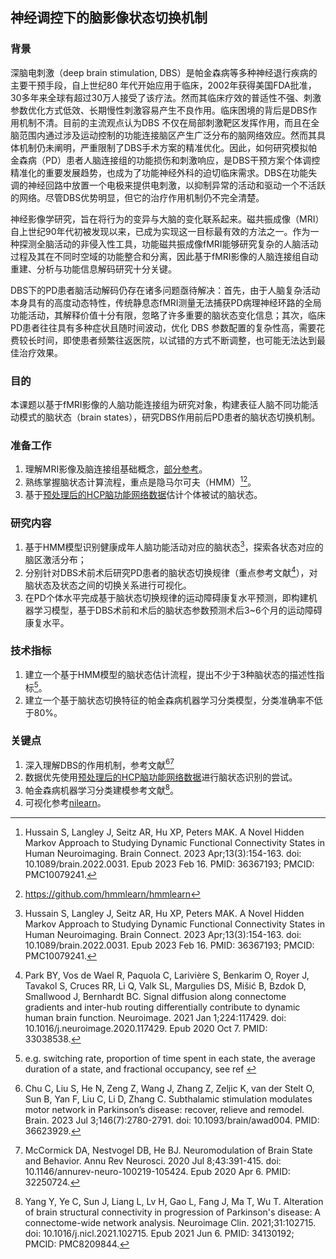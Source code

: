 ## 神经调控下的脑影像状态切换机制
### 背景
深脑电刺激（deep brain stimulation, DBS）是帕金森病等多种神经退行疾病的主要干预手段，自上世纪80 年代开始应用于临床，2002年获得美国FDA批准，30多年来全球有超过30万人接受了该疗法。然而其临床疗效的普适性不强、刺激参数优化方式低效、长期慢性刺激容易产生不良作用。临床困境的背后是DBS作用机制不清。目前的主流观点认为DBS 不仅在局部刺激靶区发挥作用，而且在全脑范围内通过涉及运动控制的功能连接脑区产生广泛分布的脑网络效应。然而其具体机制仍未阐明，严重限制了DBS手术方案的精准优化。因此，如何研究模拟帕金森病（PD）患者人脑连接组的功能损伤和刺激响应，是DBS干预方案个体调控精准化的重要发展趋势，也成为了功能神经外科的迫切临床需求。DBS在功能失调的神经回路中放置一个电极来提供电刺激，以抑制异常的活动和驱动一个不活跃的网络。尽管DBS优势明显，但它的治疗作用机制仍不完全清楚。

神经影像学研究，旨在将行为的变异与大脑的变化联系起来。磁共振成像（MRI）自上世纪90年代初被发现以来，已成为实现这一目标最有效的方法之一。作为一种探测全脑活动的非侵入性工具，功能磁共振成像fMRI能够研究复杂的人脑活动过程及其在不同时空域的功能整合和分离，因此基于fMRI影像的人脑连接组自动重建、分析与功能信息解码研究十分关键。

DBS下的PD患者脑活动解码仍存在诸多问题亟待解决：首先，由于人脑复杂活动本身具有的高度动态特性，传统静息态fMRI测量无法捕获PD病理神经环路的全局功能活动，其解释价值十分有限，忽略了许多重要的脑状态变化信息；其次，临床PD患者往往具有多种症状且随时间波动，优化 DBS 参数配置的复杂性高，需要花费较长时间，即使患者频繁往返医院，以试错的方式不断调整，也可能无法达到最佳治疗效果。

### 目的
本课题以基于fMRI影像的人脑功能连接组为研究对象，构建表征人脑不同功能活动模式的脑状态（brain states），研究DBS作用前后PD患者的脑状态切换机制。

### 准备工作
1. 理解MRI影像及脑连接组基础概念，[部分参考](https://github.com/chenfei-ye/students_proj)。
2. 熟练掌握脑状态计算流程，重点是隐马尔可夫（HMM）[^36367193][^hmm]。
3. 基于[预处理后的HCP脑功能网络数据](https://github.com/chenfei-ye/students_proj#hcp%E6%95%B0%E6%8D%AE)估计个体被试的脑状态。


### 研究内容
1. 基于HMM模型识别健康成年人脑功能活动对应的脑状态[^36367193]，探索各状态对应的脑区激活分布；
2. 分别针对DBS术前术后研究PD患者的脑状态切换规律（重点参考文献[^33038538]），对脑状态及状态之间的切换关系进行可视化。
3. 在PD个体水平完成基于脑状态切换规律的运动障碍康复水平预测，即构建机器学习模型，基于DBS术前和术后的脑状态参数预测术后3~6个月的运动障碍康复水平。

### 技术指标
1. 建立一个基于HMM模型的脑状态估计流程，提出不少于3种脑状态的描述性指标[^metrics]。
2. 建立一个基于脑状态切换特征的帕金森病机器学习分类模型，分类准确率不低于80%。

### 关键点
1. 深入理解DBS的作用机制，参考文献[^36623929][^32250724]
2. 数据优先使用[预处理后的HCP脑功能网络数据](https://github.com/chenfei-ye/students_proj#hcp%E6%95%B0%E6%8D%AE)进行脑状态识别的尝试。
3. 帕金森病机器学习分类建模参考文献[^34130192]。
4. 可视化参考[nilearn](https://nilearn.github.io/dev/index.html)。

[^36367193]: Hussain S, Langley J, Seitz AR, Hu XP, Peters MAK. A Novel Hidden Markov Approach to Studying Dynamic Functional Connectivity States in Human Neuroimaging. Brain Connect. 2023 Apr;13(3):154-163. doi: 10.1089/brain.2022.0031. Epub 2023 Feb 16. PMID: 36367193; PMCID: PMC10079241.
[^33038538]: Park BY, Vos de Wael R, Paquola C, Larivière S, Benkarim O, Royer J, Tavakol S, Cruces RR, Li Q, Valk SL, Margulies DS, Mišić B, Bzdok D, Smallwood J, Bernhardt BC. Signal diffusion along connectome gradients and inter-hub routing differentially contribute to dynamic human brain function. Neuroimage. 2021 Jan 1;224:117429. doi: 10.1016/j.neuroimage.2020.117429. Epub 2020 Oct 7. PMID: 33038538.
[^hmm]: https://github.com/hmmlearn/hmmlearn
[^metrics]: e.g. switching rate, proportion of time spent in each state, the average duration of a state, and fractional occupancy, see ref [^36367193]
[^36623929]: Chu C, Liu S, He N, Zeng Z, Wang J, Zhang Z, Zeljic K, van der Stelt O, Sun B, Yan F, Liu C, Li D, Zhang C. Subthalamic stimulation modulates motor network in Parkinson’s disease: recover, relieve and remodel. Brain. 2023 Jul 3;146(7):2780-2791. doi: 10.1093/brain/awad004. PMID: 36623929.
[^32250724]: McCormick DA, Nestvogel DB, He BJ. Neuromodulation of Brain State and Behavior. Annu Rev Neurosci. 2020 Jul 8;43:391-415. doi: 10.1146/annurev-neuro-100219-105424. Epub 2020 Apr 6. PMID: 32250724.
[^34130192]: Yang Y, Ye C, Sun J, Liang L, Lv H, Gao L, Fang J, Ma T, Wu T. Alteration of brain structural connectivity in progression of Parkinson's disease: A connectome-wide network analysis. Neuroimage Clin. 2021;31:102715. doi: 10.1016/j.nicl.2021.102715. Epub 2021 Jun 6. PMID: 34130192; PMCID: PMC8209844.
